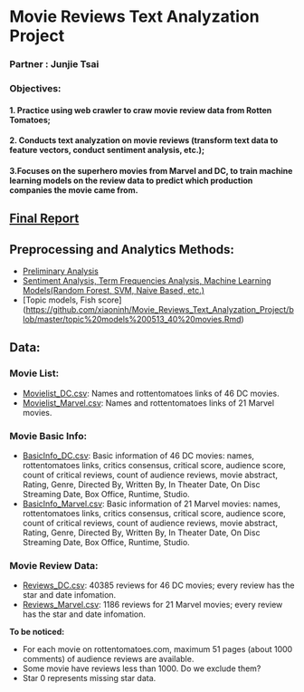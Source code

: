 # Movie Reviews Text Analyzation Project
### Partner : Junjie Tsai
### Objectives: 
####     1. Practice using web crawler to craw movie review data from Rotten Tomatoes; 
####     2. Conducts text analyzation on movie reviews (transform text data to feature vectors, conduct sentiment analysis, etc.);
####     3.Focuses on the superhero movies from Marvel and DC, to train machine learning models on the review data to predict which production companies the movie came from.

## [Final Report](https://www.authorea.com/users/249324/articles/372352-exploring-the-differences-between-marvel-and-dc-movies-based-on-reviews)


## Preprocessing and Analytics Methods: 
- [Preliminary Analysis]( https://github.com/xiaoninh/Movie_Reviews_Text_Analyzation_Project/blob/master/preliminary%20analysis.ipynb)
- [Sentiment Analysis, Term Frequencies Analysis, Machine Learning Models(Random Forest, SVM, Naive Based, etc.)](https://github.com/xiaoninh/Movie_Reviews_Text_Analyzation_Project/blob/master/Methods.pdf)
- [Topic models, Fish score] (https://github.com/xiaoninh/Movie_Reviews_Text_Analyzation_Project/blob/master/topic%20models%200513_40%20movies.Rmd)


## Data:
### Movie List: 
- [Movielist_DC.csv](https://github.com/xiaoninh/Movie_Reviews_Text_Analyzation_Project/blob/master/Movielist_DC.csv): Names and rottentomatoes links of 46 DC movies.
- [Movielist_Marvel.csv](https://github.com/xiaoninh/Movie_Reviews_Text_Analyzation_Project/blob/master/Movielist_Marvel.csv): Names and rottentomatoes links of 21 Marvel movies.

### Movie Basic Info: 
- [BasicInfo_DC.csv](https://github.com/xiaoninh/Movie_Reviews_Text_Analyzation_Project/blob/master/BasicInfo_DC.csv): Basic information of 46 DC movies: names, rottentomatoes links, critics consensus, critical score, audience score, count of critical reviews, count of audience reviews, movie abstract, Rating, Genre, Directed By, Written By, In Theater Date, On Disc Streaming Date, Box Office, Runtime, Studio.
- [BasicInfo_Marvel.csv](https://github.com/xiaoninh/Movie_Reviews_Text_Analyzation_Project/blob/master/BasicInfo_Marvel.csv): Basic information of 21 Marvel movies: names, rottentomatoes links, critics consensus, critical score, audience score, count of critical reviews, count of audience reviews, movie abstract, Rating, Genre, Directed By, Written By, In Theater Date, On Disc Streaming Date, Box Office, Runtime, Studio.

### Movie Review Data: 
- [Reviews_DC.csv](https://github.com/xiaoninh/Movie_Reviews_Text_Analyzation_Project/blob/master/Reviews_DC.csv): 40385 reviews for 46 DC movies; every review has the star and date infomation.
- [Reviews_Marvel.csv](https://github.com/xiaoninh/Movie_Reviews_Text_Analyzation_Project/blob/master/Reviews_Marvel.csv): 1186 reviews for 21 Marvel movies; every review has the star and date infomation.



**To be noticed:**
- For each movie on rottentomatoes.com, maximum 51 pages (about 1000 comments) of audience reviews are available.
- Some movie have reviews less than 1000. Do we exclude them?
- Star 0 represents missing star data.
